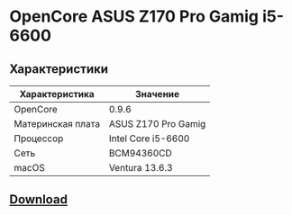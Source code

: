 # OpenCore ASUS Z170 Pro Gamig i5-6600 

## Характеристики

| Характеристика         | Значение                   |
| ----------------------| --------------------------|
| OpenCore               | 0.9.6                      |
| Материнская плата                | ASUS Z170 Pro Gamig               |
| Процессор              | Intel Core i5-6600        |
| Сеть                   | BCM94360CD     |
| macOS              		 | Ventura 13.6.3							  |

## [Download](https://github.com/Dvoinik11/MacOS-Ventura-Hacintosh/releases/tag/Ventura)
